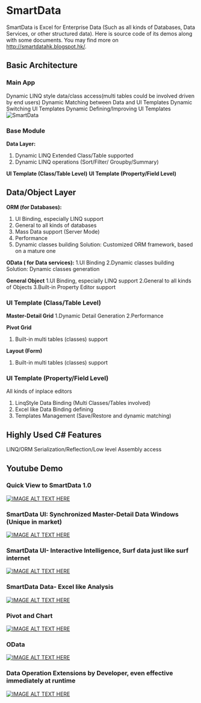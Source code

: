 # SmartData
SmartData is Excel for Enterprise Data (Such as all kinds of Databases, Data Services, or other structured data). Here is source code of its demos along with some documents. You may find more on http://smartdatahk.blogspot.hk/. 

## Basic Architecture

### Main App
Dynamic LINQ style data/class access(multi tables could be involved driven by end users)
Dynamic Matching between Data and UI Templates
Dynamic Switching UI Templates
Dynamic Defining/Improving UI Templates
![SmartData](https://upload.wikimedia.org/wikipedia/commons/thumb/a/a6/Rubik%27s_cube.svg/300px-Rubik%27s_cube.svg "SmartData")

### Base Module

**Data Layer:** 
1. Dynamic LINQ Extended Class/Table supported
2. Dynamic LINQ operations (Sort/Filter/ Groupby/Summary)

**UI Template (Class/Table Level)**
**UI Template (Property/Field Level)** 

## Data/Object Layer
**ORM (for Databases):**
1. UI Binding, especially LINQ support
2. General to all kinds of databases
3. Mass Data support (Server Mode) 
4. Performance
5. Dynamic classes building
Solution: Customized ORM framework, based on a mature one

**OData ( for Data services):**
1.UI Binding
2.Dynamic classes building
Solution: Dynamic classes generation

**General Object**
1.UI Binding, especially LINQ support
2.General to all kinds of Objects
3.Built-in Property Editor support

### UI Template (Class/Table Level)
**Master-Detail Grid**
1.Dynamic Detail Generation
2.Performance

**Pivot Grid**
1. Built-in multi tables (classes) support

**Layout (Form)** 
1. Built-in multi tables (classes) support


### UI Template (Property/Field Level)
All kinds of inplace editors
1. LinqStyle Data Binding (Multi Classes/Tables involved)
2. Excel like Data Binding defining
3. Templates Management (Save/Restore and dynamic matching)

## Highly Used C# Features 

LINQ/ORM
Serialization/Reflection/Low level Assembly access

## Youtube Demo
### Quick View to SmartData 1.0
[![IMAGE ALT TEXT HERE](http://img.youtube.com/vi/ho8gkX7a8EU/0.jpg)](http://www.youtube.com/watch?v=ho8gkX7a8EU)

### SmartData UI: Synchronized Master-Detail Data Windows (Unique in market)
[![IMAGE ALT TEXT HERE](http://img.youtube.com/vi/OaTIctmwb00/0.jpg)](http://www.youtube.com/watch?v=OaTIctmwb00)

### SmartData UI- Interactive Intelligence, Surf data just like surf internet
[![IMAGE ALT TEXT HERE](http://img.youtube.com/vi/QVedqlyByiw/0.jpg)](http://www.youtube.com/watch?v=QVedqlyByiw)

### SmartData Data- Excel like Analysis
[![IMAGE ALT TEXT HERE](http://img.youtube.com/vi/Lm1sC2MrkYU/0.jpg)](http://www.youtube.com/watch?v=Lm1sC2MrkYU)

### Pivot and Chart
[![IMAGE ALT TEXT HERE](http://img.youtube.com/vi/71RIQkHFS3Q/0.jpg)](http://www.youtube.com/watch?v=71RIQkHFS3Q)

### OData
[![IMAGE ALT TEXT HERE](http://img.youtube.com/vi/x6yjFRN5jvg/0.jpg)](http://www.youtube.com/watch?v=x6yjFRN5jvg)

### Data Operation Extensions by Developer, even effective immediately at runtime
[![IMAGE ALT TEXT HERE](http://img.youtube.com/vi/PvO8ZwT_rT0/0.jpg)](http://www.youtube.com/watch?v=PvO8ZwT_rT0)


